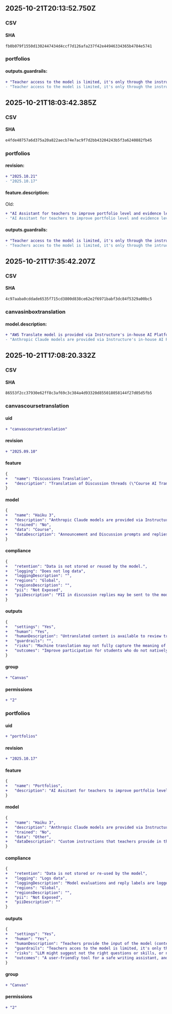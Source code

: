 ## 2025-10-21T20:13:52.750Z
### CSV
#### SHA
```
fb0b079f1550d1302447434d4ccf7d126afa237f42e44946334365b4784e5741
```
### portfolios
#### outputs.guardrails:
```diff
+ "Teacher access to the model is limited, it's only through the instructions of the portfolio/evidence. There is suspicious prompt detection built in for extra security. "
- "Teacher access to the model is limited, it's only through the instructions of the portfolio/evidence. There is suspicious prompt detection build in for extra security. "
```
## 2025-10-21T18:03:42.385Z
### CSV
#### SHA
```diff
e4fde48757a6d375a20a822aecb74e7ac9f7d2bb43204243b5f3a6240882fb45
```
### portfolios
#### revision:
```diff
+ "2025.10.21"
- "2025.10.17"
```
#### feature.description:
Old:
```diff
+ "AI Assistant for teachers to improve portfolio level and evidence level instructions improvement, skill extraction and reflection question generation."
- "AI Assitant for teachers to improve portfolio level and evidence level instructions improvement, skill extraction and reflection question generation."
```
#### outputs.guardrails:
```diff
+ "Teacher access to the model is limited, it's only through the instructions of the portfolio/evidence. There is suspicious prompt detection build in for extra security."
- "Teachers acces to the model is limited, it's only through the intructions of the portfolio/ evidence. There is suspicious prompt detection build in for extra security."
```
## 2025-10-21T17:35:42.207Z
### CSV
#### SHA 
```
4c97aaba0cddade6535f715cd3800d838ce62e2f6971babf3dc84f5329a00bc5
```
### canvasinboxtranslation
#### model.description:
```diff
+ "AWS Translate model is provided via Instructure's in-house AI Platform."
- "Anthropic Claude models are provided via Instructure's in-house AI Platform."

```
## 2025-10-21T17:08:20.332Z
### CSV
#### SHA
```
86553f2cc37930e62ff8c3af69c3c384a4d93320d855018058144f27d05d5fb5
```
### canvascoursetranslation
#### uid
```diff
+ "canvascoursetranslation"
```
#### revision
```diff
+ "2025.09.10"
```
#### feature
```diff
{
+   "name": "Discussions Translation",
+   "description": "Translation of Discussion threads (\"Course AI Translation\" feature flag) across 10 languages."
}
```
#### model
```diff
{
+   "name": "Haiku 3",
+   "description": "Anthropic Claude models are provided via Instructure's in-house AI Platform.",
+   "trained": "No",
+   "data": "Course",
+   "dataDescription": "Announcement and Discussion prompts and replies"
}
```
#### compliance
```diff
{
+   "retention": "Data is not stored or reused by the model.",
+   "logging": "Does not log data",
+   "loggingDescription": "",
+   "regions": "Global",
+   "regionsDescription": "",
+   "pii": "Not Exposed",
+   "piiDescription": "PII in discussion replies may be sent to the model, but no PII is intentionally sent to the model."
}
```
#### outputs
```diff
{
+   "settings": "Yes",
+   "human": "Yes",
+   "humanDescription": "Untranslated content is available to review translations against",
+   "guardrails": "",
+   "risks": "Machine translation may not fully capture the meaning of the original message.",
+   "outcomes": "Improve participation for students who do not natively speak the language of instruction or other replies."
}
```
#### group
```diff
+ "Canvas"
```
#### permissions
```diff
+ "2"
```
### portfolios
#### uid
```diff
+ "portfolios"
```
#### revision
```diff
+ "2025.10.17"
```
#### feature
```diff
{
+   "name": "Portfolios",
+   "description": "AI Assitant for teachers to improve portfolio level and evidence level instructions improvement, skill extraction and reflection question generation."
}
```
#### model
```diff
{
+   "name": "Haiku 3",
+   "description": "Anthropic Claude models are provided via Instructure's in-house AI Platform.",
+   "trained": "No",
+   "data": "Other",
+   "dataDescription": "Custom instructions that teachers provide in their Evaluation portfolios for students."
}
```
#### compliance
```diff
{
+   "retention": "Data is not stored or re-used by the model",
+   "logging": "Logs data",
+   "loggingDescription": "Model evaluations and reply labels are logged for debugging and troubleshooting purposes.",
+   "regions": "Global",
+   "regionsDescription": "",
+   "pii": "Not Exposed",
+   "piiDescription": ""
}
```
#### outputs
```diff
{
+   "settings": "Yes",
+   "human": "Yes",
+   "humanDescription": "Teachers provide the input of the model (content) and the response by the model is not auto accepted. Teachers have the chance to modify the result every occasion.",
+   "guardrails": "Teachers acces to the model is limited, it's only through the intructions of the portfolio/ evidence. There is suspicious prompt detection build in for extra security. ",
+   "risks": "LLM might suggest not the right questions or skills, or not an improved instruction to the user's liking.",
+   "outcomes": "A user-friendly tool for a safe writing assistant, and features to speed up administrative work, and provide more reliable portfolios for students to work with."
}
```
#### group
```diff
+ "Canvas"
```
#### permissions
```diff
+ "2"
```
